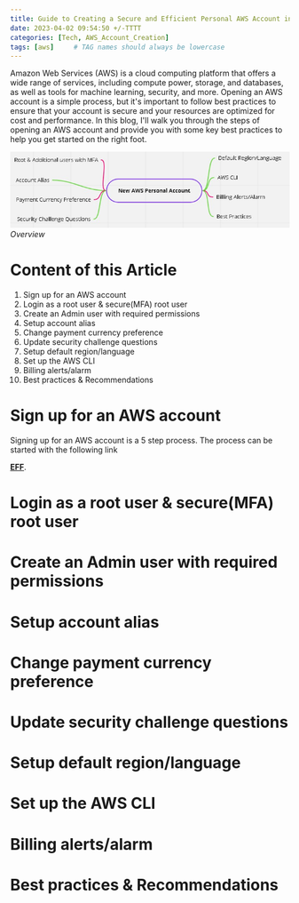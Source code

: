 ```yaml
---
title: Guide to Creating a Secure and Efficient Personal AWS Account in 2023 - Best Practices for First-Time Users
date: 2023-04-02 09:54:50 +/-TTTT
categories: [Tech, AWS_Account_Creation]
tags: [aws]     # TAG names should always be lowercase
---
```

<p>
Amazon Web Services (AWS) is a cloud computing platform that offers a wide range of services, including compute power, storage, and databases, as well as tools for machine learning, security, and more. Opening an AWS account is a simple process, but it's important to follow best practices to ensure that your account is secure and your resources are optimized for cost and performance. In this blog, I'll walk you through the steps of opening an AWS account and provide you with some key best practices to help you get started on the right foot. 
</p>


![Overview](/assets/1/new_aws.jpg)
_Overview_

<h1>Content of this Article</h1>

<ol>
  <li>Sign up for an AWS account</li>
  <li>Login as a root user & secure(MFA) root user</li>
  <li>Create an Admin user with required permissions</li>
  <li>Setup account alias</li>
  <li>Change payment currency preference</li>
  <li>Update security challenge questions</li>
  <li>Setup default region/language</li>
  <li>Set up the AWS CLI</li>
  <li>Billing alerts/alarm</li>
  <li>Best practices & Recommendations</li>
</ol>

<h1>Sign up for an AWS account</h1>

<p>Signing up for an AWS account is a 5 step process. The process can be started with the following link </p>

**[EFF](https://portal.aws.amazon.com/billing/signup#/start/email)**.

<h1>Login as a root user & secure(MFA) root user</h1>

<h1>Create an Admin user with required permissions</h1>

<h1>Setup account alias</h1>

<h1>Change payment currency preference</h1>

<h1>Update security challenge questions</h1>

<h1>Setup default region/language</h1>

<h1>Set up the AWS CLI</h1>

<h1>Billing alerts/alarm</h1>

<h1>Best practices & Recommendations</h1>


